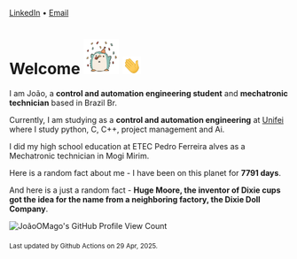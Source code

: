 [LinkedIn](https://www.linkedin.com/in/joão-pedro-gozzoli-b95641301/) &bull;
[Email](joaopedrogozzoli@gmail.com)

# Welcome <img src="happy.gif" height="64px" /> <img src="wave.gif" height="32px" />

I am João, a  **control and automation engineering student** and **mechatronic technician** based in Brazil Br.

Currently, I am studying as a **control and automation engineering** at [Unifei](https://unifei.edu.br) where I study python, C, C++, project management and Ai.

I did my high school education at ETEC Pedro Ferreira alves as a Mechatronic technician in Mogi Mirim.

Here is a random fact about me - I have been on this planet for **7791 days**.

And here is a just a random fact -  **Huge Moore, the inventor of Dixie cups got the idea for the name from a neighboring factory, the Dixie Doll Company**.

![JoãoOMago's GitHub Profile View Count](https://komarev.com/ghpvc/?username=JoaoOMago)

<sub>Last updated by Github Actions on 29 Apr, 2025.</sub>

